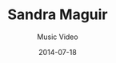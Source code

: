 ---
title: Sandra Maguir
subtitle: Music Video
category: video-production

image: sandra-maguir

description: StarterKit Media produced, directed, shot and edited Sandra's (name here) music video. Shoot locations - Malibu, Echo Park.

layout: default
date: 2014-07-18
---